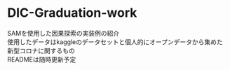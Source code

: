 # DIC-Graduation-work
SAMを使用した因果探索の実装例の紹介  
使用したデータはkaggleのデータセットと個人的にオープンデータから集めた新型コロナに関するもの  
READMEは随時更新予定
